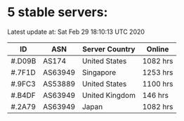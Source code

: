 # 5 stable servers:

Latest update at: Sat Feb 29 18:10:13 UTC 2020

| ID | ASN | Server Country | Online |
| -- | --- | -------------- | ------ |
| #.D09B | AS174 | United States | 1082 hrs |
| #.7F1D | AS63949 | Singapore | 1253 hrs |
| #.9FC3 | AS53889 | United States | 1100 hrs |
| #.B4DF | AS63949 | United Kingdom | 146 hrs |
| #.2A79 | AS63949 | Japan | 1082 hrs |

